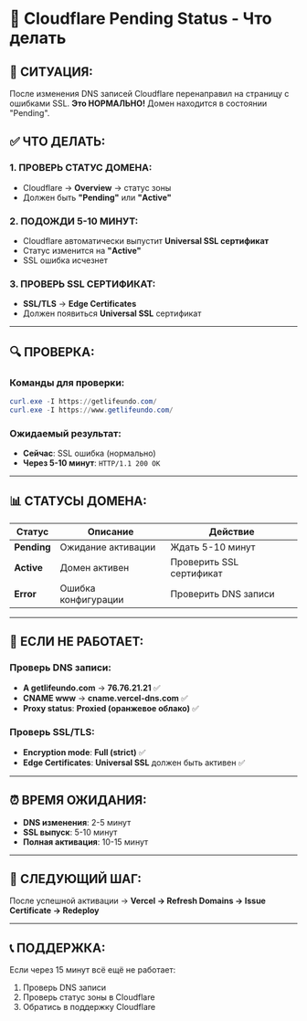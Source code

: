 # 🚨 Cloudflare Pending Status - Что делать

## 🎯 СИТУАЦИЯ:
После изменения DNS записей Cloudflare перенаправил на страницу с ошибками SSL.
**Это НОРМАЛЬНО!** Домен находится в состоянии "Pending".

## ✅ ЧТО ДЕЛАТЬ:

### **1. ПРОВЕРЬ СТАТУС ДОМЕНА:**
- Cloudflare → **Overview** → статус зоны
- Должен быть **"Pending"** или **"Active"**

### **2. ПОДОЖДИ 5-10 МИНУТ:**
- Cloudflare автоматически выпустит **Universal SSL сертификат**
- Статус изменится на **"Active"**
- SSL ошибка исчезнет

### **3. ПРОВЕРЬ SSL СЕРТИФИКАТ:**
- **SSL/TLS** → **Edge Certificates**
- Должен появиться **Universal SSL** сертификат

---

## 🔍 ПРОВЕРКА:

### **Команды для проверки:**
```powershell
curl.exe -I https://getlifeundo.com/
curl.exe -I https://www.getlifeundo.com/
```

### **Ожидаемый результат:**
- **Сейчас**: SSL ошибка (нормально)
- **Через 5-10 минут**: `HTTP/1.1 200 OK`

---

## 📊 СТАТУСЫ ДОМЕНА:

| Статус | Описание | Действие |
|--------|----------|----------|
| **Pending** | Ожидание активации | Ждать 5-10 минут |
| **Active** | Домен активен | Проверить SSL сертификат |
| **Error** | Ошибка конфигурации | Проверить DNS записи |

---

## 🚨 ЕСЛИ НЕ РАБОТАЕТ:

### **Проверь DNS записи:**
- **A getlifeundo.com** → **76.76.21.21** ✅
- **CNAME www** → **cname.vercel-dns.com** ✅
- **Proxy status**: **Proxied (оранжевое облако)** ✅

### **Проверь SSL/TLS:**
- **Encryption mode**: **Full (strict)** ✅
- **Edge Certificates**: **Universal SSL** должен быть активен ✅

---

## ⏰ ВРЕМЯ ОЖИДАНИЯ:
- **DNS изменения**: 2-5 минут
- **SSL выпуск**: 5-10 минут
- **Полная активация**: 10-15 минут

---

## 🎯 СЛЕДУЮЩИЙ ШАГ:
После успешной активации → **Vercel → Refresh Domains → Issue Certificate → Redeploy**

---

## 📞 ПОДДЕРЖКА:
Если через 15 минут всё ещё не работает:
1. Проверь DNS записи
2. Проверь статус зоны в Cloudflare
3. Обратись в поддержку Cloudflare

